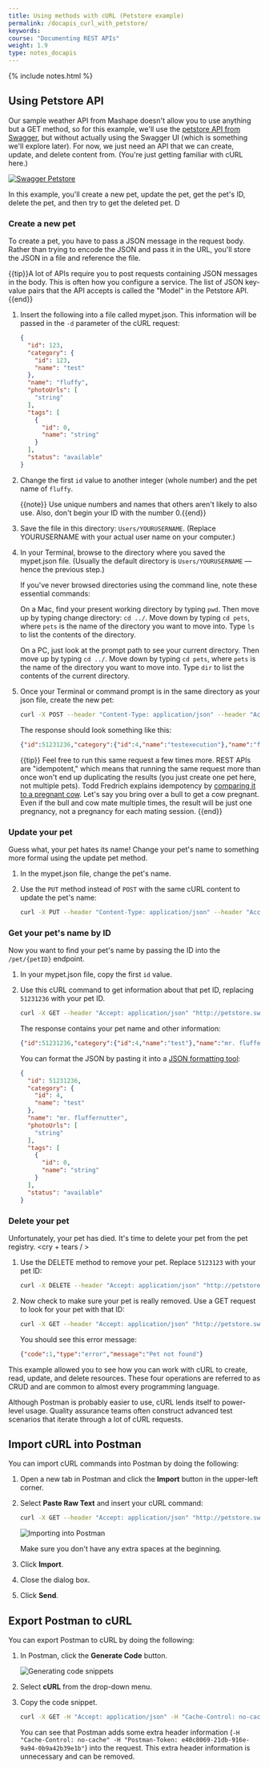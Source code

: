 ```yaml
---
title: Using methods with cURL (Petstore example)
permalink: /docapis_curl_with_petstore/
keywords: 
course: "Documenting REST APIs"
weight: 1.9
type: notes_docapis
---
```

{% include notes.html %}

## Using Petstore API

Our sample weather API from Mashape doesn't allow you to use anything but a GET method, so for this example, we'll use the [petstore API from Swagger](http://petstore.swagger.io/), but without actually using the Swagger UI (which is something we'll explore later). For now, we just need an API that we can create, update, and delete content from. (You're just getting familiar with cURL here.)

<a href="http://petstore.swagger.io/"><img src="../images_api/petstore.png" alt="Swagger Petstore" /></a>

In this example, you'll create a new pet, update the pet, get the pet's ID, delete the pet, and then try to get the deleted pet. D

### Create a new pet

To create a pet, you have to pass a JSON message in the request body. Rather than trying to encode the JSON and pass it in the URL, you'll store the JSON in a file and reference the file.

{{tip}}A lot of APIs require you to post requests containing JSON messages in the body. This is often how you configure a service. The list of JSON key-value pairs that the API accepts is called the "Model" in the Petstore API. {{end}}

1.  Insert the following into a file called mypet.json. This information will be passed in the `-d` parameter of the cURL request:
    
    ```json
    {
      "id": 123,
      "category": {
        "id": 123,
        "name": "test"
      },
      "name": "fluffy",
      "photoUrls": [
        "string"
      ],
      "tags": [
        {
          "id": 0,
          "name": "string"
        }
      ],
      "status": "available"
    }
    ```
    
2.  Change the first `id` value to another integer (whole number) and the pet name of `fluffy`.

    {{note}} Use unique numbers and names that others aren't likely to also use. Also, don't begin your ID with the number 0.{{end}}
    
3.  Save the file in this directory: `Users/YOURUSERNAME`. (Replace YOURUSERNAME with your actual user name on your computer.)
4.  In your Terminal, browse to the directory where you saved the mypet.json file. (Usually the default directory is `Users/YOURUSERNAME` &mdash; hence the previous step.)
    
    If you've never browsed directories using the command line, note these essential commands:
    
    On a Mac, find your present working directory by typing `pwd`. Then move up by typing change directory: `cd ../`. Move down by typing `cd pets`, where `pets` is the name of the directory you want to move into. Type `ls` to list the contents of the directory.

    On a PC, just look at the prompt path to see your current directory. Then move up by typing `cd ../`. Move down by typing `cd pets`, where `pets` is the name of the directory you want to move into. Type `dir` to list the contents of the current directory.
    
3.  Once your Terminal or command prompt is in the same directory as your json file, create the new pet:

    ```bash
    curl -X POST --header "Content-Type: application/json" --header "Accept: application/json" -d @mypet.json "http://petstore.swagger.io/v2/pet"
    ```

    The response should look something like this:
    
    ```json
    {"id":51231236,"category":{"id":4,"name":"testexecution"},"name":"fluffernutter","photoUrls":["string"],"tags":[{"id":0,"name":"string"}],"status":"available"}
    ```
    
    {{tip}} Feel free to run this same request a few times more. REST APIs are "idempotent," which means that running the same request more than once won't end up duplicating the results (you just create one pet here, not multiple pets). Todd Fredrich explains idempotency by <a href="http://www.restapitutorial.com/lessons/idempotency.html">comparing it to a pregnant cow</a>. Let's say you bring over a bull to get a cow pregnant. Even if the bull and cow mate multiple times, the result will be just one pregnancy, not a pregnancy for each mating session. {{end}}

### Update your pet

Guess what, your pet hates its name! Change your pet's name to something more formal using the update pet method.

1.  In the mypet.json file, change the pet's name.
2.  Use the `PUT` method instead of `POST` with the same cURL content to update the pet's name:
    
    ```bash
    curl -X PUT --header "Content-Type: application/json" --header "Accept: application/json" -d @mypet.json "http://petstore.swagger.io/v2/pet"
    ```

### Get your pet's name by ID

Now you want to find your pet's name by passing the ID into the `/pet/{petID}` endpoint.

1.  In your mypet.json file, copy the first `id` value.
2.  Use this cURL command to get information about that pet ID, replacing `51231236` with your pet ID.
    
    ```bash
    curl -X GET --header "Accept: application/json" "http://petstore.swagger.io/v2/pet/51231236"
    ```
    
    The response contains your pet name and other information:
    
    ```json
    {"id":51231236,"category":{"id":4,"name":"test"},"name":"mr. fluffernutter","photoUrls":["string"],"tags":[{"id":0,"name":"string"}],"status":"available"}
    ```
    
    You can format the JSON by pasting it into a [JSON formatting tool](http://jsonprettyprint.com/):

    ```json
    {
      "id": 51231236,
      "category": {
        "id": 4,
        "name": "test"
      },
      "name": "mr. fluffernutter",
      "photoUrls": [
        "string"
      ],
      "tags": [
        {
          "id": 0,
          "name": "string"
        }
      ],
      "status": "available"
    }
    ```

### Delete your pet

Unfortunately, your pet has died. It's time to delete your pet from the pet registry. &lt;cry + tears / &gt;

1.  Use the DELETE method to remove your pet. Replace `5123123` with your pet ID:

    ```bash
    curl -X DELETE --header "Accept: application/json" "http://petstore.swagger.io/v2/pet/5123123"
    ```

2.  Now check to make sure your pet is really removed. Use a GET request to look for your pet with that ID:
    
    ```bash
    curl -X GET --header "Accept: application/json" "http://petstore.swagger.io/v2/pet/5123123"
    ```
    
    You should see this error message:
    
    ```json
    {"code":1,"type":"error","message":"Pet not found"}
    ```

This example allowed you to see how you can work with cURL to create, read, update, and delete resources. These four operations are referred to as CRUD and are common to almost every programming language.

Although Postman is probably easier to use, cURL lends itself to power-level usage. Quality assurance teams often construct advanced test scenarios that iterate through a lot of cURL requests.

## Import cURL into Postman

You can import cURL commands into Postman by doing the following:

1.  Open a new tab in Postman and click the **Import** button in the upper-left corner.
2.  Select **Paste Raw Text** and insert your cURL command:
    
    ```bash
    curl -X GET --header "Accept: application/json" "http://petstore.swagger.io/v2/pet/5123123"
    ```
    
    <img src="../images_api/postmanimport.png" alt="Importing into Postman" />

    Make sure you don't have any extra spaces at the beginning.
    
3.  Click **Import**.
4.  Close the dialog box.
5.  Click **Send**.

## Export Postman to cURL

You can export Postman to cURL by doing the following:

1.  In Postman, click the **Generate Code** button.
    
    <img src="../images_api/postmangeneratecodesnippet.png" alt="Generating code snippets" />
    
2.  Select **cURL** from the drop-down menu.
3.  Copy the code snippet.
    
    ```bash
    curl -X GET -H "Accept: application/json" -H "Cache-Control: no-cache" -H "Postman-Token: e40c8069-21db-916e-9a94-0b9a42b39e1b" 'http://petstore.swagger.io/v2/pet/5123123'
    ```
    
    You can see that Postman adds some extra header information (`-H "Cache-Control: no-cache" -H "Postman-Token: e40c8069-21db-916e-9a94-0b9a42b39e1b"`) into the request. This extra header information is unnecessary and can be removed.



